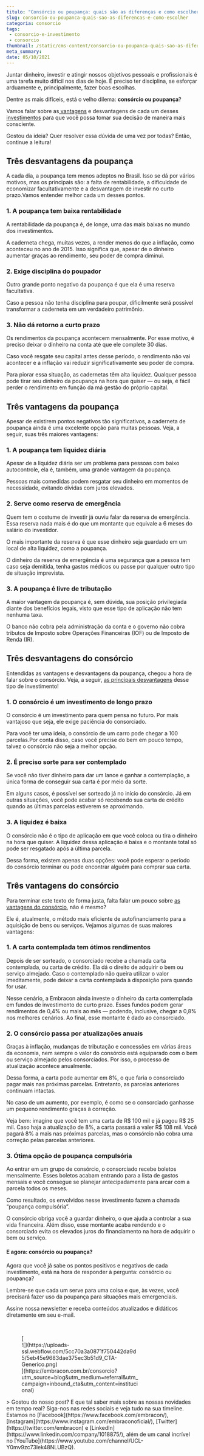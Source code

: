 ```yaml
---
titulo: "Consórcio ou poupança: quais são as diferenças e como escolher?"
slug: consorcio-ou-poupanca-quais-sao-as-diferencas-e-como-escolher
categoria: consorcio
tags:
 - consorcio-e-investimento
 - consorcio
thumbnail: /static/cms-content/consorcio-ou-poupanca-quais-sao-as-diferencas-e-como-escolher.jpg
meta_summary: 
date: 05/10/2021
---
```

Juntar dinheiro, investir e atingir nossos objetivos pessoais e profissionais é uma tarefa muito difícil nos dias de hoje. É preciso ter disciplina, se esforçar arduamente e, principalmente, fazer boas escolhas.

Dentre as mais difíceis, está o velho dilema: **consórcio ou poupança**?

Vamos falar sobre as[ vantagens](https://www.embracon.com.br/conhecaoconsorcio/quais-sao-as-vantagens-do-consorcio) e desvantagens de cada um desses [investimentos](https://www.embracon.com.br/blog/8-motivos-que-comprovam-que-consorcio-e-investimento) para que você possa tomar sua decisão de maneira mais consciente.

Gostou da ideia? Quer resolver essa dúvida de uma vez por todas? Então, continue a leitura!

Três desvantagens da poupança
-----------------------------

A cada dia, a poupança tem menos adeptos no Brasil. Isso se dá por vários motivos, mas os principais são: a falta de rentabilidade, a dificuldade de economizar facultativamente e a desvantagem de investir no curto prazo.Vamos entender melhor cada um desses pontos.

### 1. A poupança tem baixa rentabilidade

A rentabilidade da poupança é, de longe, uma das mais baixas no mundo dos investimentos.

A caderneta chega, muitas vezes, a render menos do que a inflação, como aconteceu no ano de 2015. Isso significa que, apesar de o dinheiro aumentar graças ao rendimento, seu poder de compra diminui.

### 2. Exige disciplina do poupador

Outro grande ponto negativo da poupança é que ela é uma reserva facultativa.

Caso a pessoa não tenha disciplina para poupar, dificilmente será possível transformar a caderneta em um verdadeiro patrimônio.

### 3. Não dá retorno a curto prazo

Os rendimentos da poupança acontecem mensalmente. Por esse motivo, é preciso deixar o dinheiro na conta até que ele complete 30 dias.

Caso você resgate seu capital antes desse período, o rendimento não vai acontecer e a inflação vai reduzir significativamente seu poder de compra.

Para piorar essa situação, as cadernetas têm alta liquidez. Qualquer pessoa pode tirar seu dinheiro da poupança na hora que quiser — ou seja, é fácil perder o rendimento em função da má gestão do próprio capital.

Três vantagens da poupança
--------------------------

Apesar de existirem pontos negativos tão significativos, a caderneta de poupança ainda é uma excelente opção para muitas pessoas. Veja, a seguir, suas três maiores vantagens:

### 1. A poupança tem liquidez diária

Apesar de a liquidez diária ser um problema para pessoas com baixo autocontrole, ela é, também, uma grande vantagem da poupança.

Pessoas mais comedidas podem resgatar seu dinheiro em momentos de necessidade, evitando dívidas com juros elevados.

### 2. Serve como reserva de emergência

Quem tem o costume de investir já ouviu falar da reserva de emergência. Essa reserva nada mais é do que um montante que equivale a 6 meses do salário do investidor.

O mais importante da reserva é que esse dinheiro seja guardado em um local de alta liquidez, como a poupança.

O dinheiro da reserva de emergência é uma segurança que a pessoa tem caso seja demitida, tenha gastos médicos ou passe por qualquer outro tipo de situação imprevista.

### 3. A poupança é livre de tributação

A maior vantagem da poupança é, sem dúvida, sua posição privilegiada diante dos benefícios legais, visto que esse tipo de aplicação não tem nenhuma taxa.

O banco não cobra pela administração da conta e o governo não cobra tributos de Imposto sobre Operações Financeiras (IOF) ou de Imposto de Renda (IR).

Três desvantagens do consórcio
------------------------------

Entendidas as vantagens e desvantagens da poupança, chegou a hora de falar sobre o consórcio. Veja, a seguir, [as principais desvantagens](https://www.embracon.com.br/conhecaoconsorcio/quais-sao-as-vantagens-do-consorcio) desse tipo de investimento!

### 1. O consórcio é um investimento de longo prazo

O consórcio é um investimento para quem pensa no futuro. Por mais vantajoso que seja, ele exige paciência do consorciado.

Para você ter uma ideia, o consórcio de um carro pode chegar a 100 parcelas.Por conta disso, caso você precise do bem em pouco tempo, talvez o consórcio não seja a melhor opção.

### 2. É preciso sorte para ser contemplado

Se você não tiver dinheiro para dar um lance e ganhar a contemplação, a única forma de conseguir sua carta é por meio da sorte.

Em alguns casos, é possível ser sorteado já no início do consórcio. Já em outras situações, você pode acabar só recebendo sua carta de crédito quando as últimas parcelas estiverem se aproximando.

### 3. A liquidez é baixa

O consórcio não é o tipo de aplicação em que você coloca ou tira o dinheiro na hora que quiser. A liquidez dessa aplicação é baixa e o montante total só pode ser resgatado após a última parcela.

Dessa forma, existem apenas duas opções: você pode esperar o período do consórcio terminar ou pode encontrar alguém para comprar sua carta.

Três vantagens do consórcio
---------------------------

Para terminar este texto de forma justa, falta falar um pouco sobre [as vantagens do consórcio](https://www.embracon.com.br/conhecaoconsorcio/quais-sao-as-vantagens-do-consorcio), não é mesmo?

Ele é, atualmente, o método mais eficiente de autofinanciamento para a aquisição de bens ou serviços. Vejamos algumas de suas maiores vantagens:

### 1. A carta contemplada tem ótimos rendimentos

Depois de ser sorteado, o consorciado recebe a chamada carta contemplada, ou carta de crédito. Ela dá o direito de adquirir o bem ou serviço almejado. Caso o contemplado não queira utilizar o valor imeditamente, pode deixar a carta contemplada à disposição para quando for usar.

Nesse cenário, a Embracon ainda investe o dinheiro da carta contemplada em fundos de investimento de curto prazo. Esses fundos podem gerar rendimentos de 0,4% ou mais ao mês — podendo, inclusive, chegar a 0,8% nos melhores cenários. Ao final, esse montante é dado ao consorciado.

### 2. O consórcio passa por atualizações anuais

Graças à inflação, mudanças de tributação e concessões em várias áreas da economia, nem sempre o valor do consórcio está equiparado com o bem ou serviço almejado pelos consorciados. Por isso, o processo de atualização acontece anualmente.

Dessa forma, a carta pode aumentar em 8%, o que faria o consorciado pagar mais nas próximas parcelas. Entretanto, as parcelas anteriores continuam intactas.

No caso de um aumento, por exemplo, é como se o consorciado ganhasse um pequeno rendimento graças à correção.

Veja bem: imagine que você tem uma carta de R$ 100 mil e já pagou R$ 25 mil. Caso haja a atualização de 8%, a carta passará a valer R$ 108 mil. Você pagará 8% a mais nas próximas parcelas, mas o consórcio não cobra uma correção pelas parcelas anteriores.

### 3. Ótima opção de poupança compulsória

Ao entrar em um grupo de consórcio, o consorciado recebe boletos mensalmente. Esses boletos acabam entrando para a lista de gastos mensais e você consegue se planejar antecipadamente para arcar com a parcela todos os meses.

Como resultado, os envolvidos nesse investimento fazem a chamada “poupança compulsória”.

O consórcio obriga você a guardar dinheiro, o que ajuda a controlar a sua vida financeira. Além disso, esse montante acaba rendendo e o consorciado evita os elevados juros do financiamento na hora de adquirir o bem ou serviço.

#### E agora: consórcio ou poupança?

Agora que você já sabe os pontos positivos e negativos de cada investimento, está na hora de responder à pergunta: consórcio ou poupança?

Lembre-se que cada um serve para uma coisa e que, às vezes, você precisará fazer uso da poupança para situações mais emergenciais.

Assine nossa newsletter e receba conteúdos atualizados e didáticos diretamente em seu e-mail.

‍

<figure class="w-richtext-figure-type-image w-richtext-align-center" style="max-width:310px">[<div>![](https://uploads-ssl.webflow.com/5cc70a3a0871f750442da9d5/5eb45e9683dae375ec3b51d9_CTA-Generico.png)</div>](https://embracon.com.br/consorcio?utm_source=blog&utm_medium=referral&utm_campaign=inbound_cta&utm_content=institucional)</figure>> Gostou do nosso post? E que tal saber mais sobre as nossas novidades em tempo real? Siga-nos nas redes sociais e veja tudo na sua timeline. Estamos no [Facebook](https://www.facebook.com/embracon/), [Instagram](https://www.instagram.com/embraconoficial/), [Twitter](https://twitter.com/embracon) e [LinkedIn](https://www.linkedin.com/company/1018875/), além de um canal incrível no [YouTube](https://www.youtube.com/channel/UCL-Y0mv9zc73Iek48NLUBzQ).

‍
